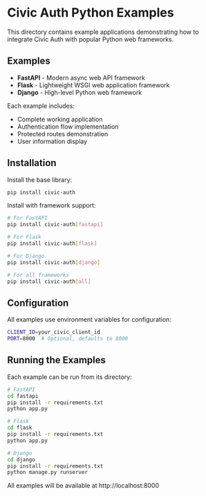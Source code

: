 # Civic Auth Python Examples

This directory contains example applications demonstrating how to integrate Civic Auth with popular Python web frameworks.

## Examples

- **FastAPI** - Modern async web API framework
- **Flask** - Lightweight WSGI web application framework  
- **Django** - High-level Python web framework

Each example includes:
- Complete working application
- Authentication flow implementation
- Protected routes demonstration
- User information display

## Installation

Install the base library:
```bash
pip install civic-auth
```

Install with framework support:
```bash
# For FastAPI
pip install civic-auth[fastapi]

# For Flask
pip install civic-auth[flask]

# For Django
pip install civic-auth[django]

# For all frameworks
pip install civic-auth[all]
```

## Configuration

All examples use environment variables for configuration:

```bash
CLIENT_ID=your_civic_client_id
PORT=8000  # Optional, defaults to 8000
```

## Running the Examples

Each example can be run from its directory:

```bash
# FastAPI
cd fastapi
pip install -r requirements.txt
python app.py

# Flask
cd flask
pip install -r requirements.txt
python app.py

# Django
cd django
pip install -r requirements.txt
python manage.py runserver
```

All examples will be available at http://localhost:8000